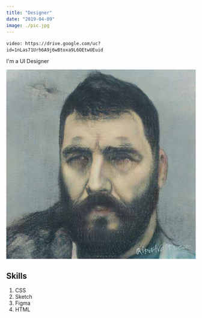 ```yaml
---
title: "Designer"
date: "2019-04-09"
image: ./pic.jpg
---
```


`video: https://drive.google.com/uc?id=1nLas71Urh6A9j6wBtoxa9L6OEtwUEuid`

I'm a UI Designer

![Avatar](./pic.jpg)

## Skills

1. CSS
2. Sketch
3. Figma
4. HTML